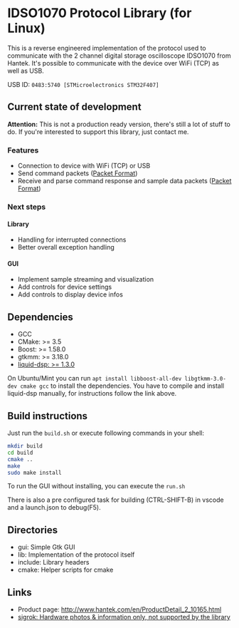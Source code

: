 # IDSO1070 Protocol Library (for Linux)

This is a reverse engineered implementation of the protocol used to communicate with the 2 channel digital storage oscilloscope IDSO1070 from Hantek.
It's possible to communicate with the device over WiFi (TCP) as well as USB.

USB ID: ```0483:5740 [STMicroelectronics STM32F407]```

## Current state of development

**Attention:**  This is not a production ready version, there's still a lot of stuff to do. If you're interested to support this library, just contact me.

### Features

* Connection to device with WiFi (TCP) or USB
* Send command packets ([Packet Format](lib/README.md#request-command-packet))
* Receive and parse command response and sample data packets ([Packet Format](lib/README.md#response-packet))

### Next steps

#### Library

* Handling for interrupted connections
* Better overall exception handling

#### GUI

* Implement sample streaming and visualization
* Add controls for device settings
* Add controls to display device infos

## Dependencies

* GCC
* CMake: >= 3.5
* Boost: >= 1.58.0
* gtkmm: >= 3.18.0
* [liquid-dsp: >= 1.3.0](https://github.com/jgaeddert/liquid-dsp/tree/v1.3.0)

On Ubuntu/Mint you can run ```apt install libboost-all-dev libgtkmm-3.0-dev cmake gcc``` to install the dependencies.
You have to compile and install liquid-dsp manually, for instructions follow the link above.

## Build instructions

Just run the ```build.sh``` or execute following commands in your shell:

```bash
mkdir build
cd build
cmake ..
make
sudo make install
```

To run the GUI without installing, you can execute the ```run.sh```

There is also a pre configured task for building (CTRL-SHIFT-B) in vscode and a launch.json to debug(F5).

## Directories

* gui: Simple Gtk GUI
* lib: Implementation of the protocol itself
* include: Library headers
* cmake: Helper scripts for cmake

## Links

* Product page: http://www.hantek.com/en/ProductDetail_2_10165.html
* [sigrok: Hardware photos & information only, not supported by the library](https://sigrok.org/wiki/Hantek_iDSO1070)